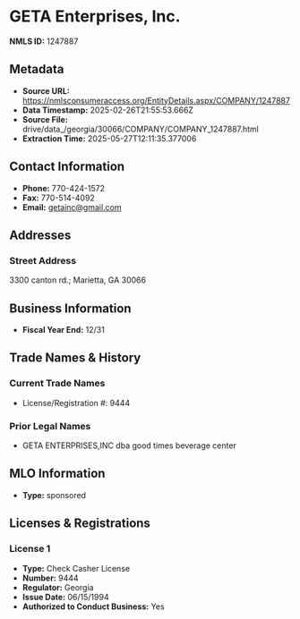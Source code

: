# GETA Enterprises, Inc.

**NMLS ID:** 1247887

## Metadata
- **Source URL:** https://nmlsconsumeraccess.org/EntityDetails.aspx/COMPANY/1247887
- **Data Timestamp:** 2025-02-26T21:55:53.666Z
- **Source File:** drive/data_/georgia/30066/COMPANY/COMPANY_1247887.html
- **Extraction Time:** 2025-05-27T12:11:35.377006

## Contact Information
- **Phone:** 770-424-1572
- **Fax:** 770-514-4092
- **Email:** getainc@gmail.com

## Addresses
### Street Address
3300 canton rd.; Marietta, GA 30066

## Business Information
- **Fiscal Year End:** 12/31

## Trade Names & History
### Current Trade Names
- License/Registration #: 9444

### Prior Legal Names
- GETA ENTERPRISES,INC dba good times beverage center

## MLO Information
- **Type:** sponsored

## Licenses & Registrations

### License 1
- **Type:** Check Casher License
- **Number:** 9444
- **Regulator:** Georgia
- **Issue Date:** 06/15/1994
- **Authorized to Conduct Business:** Yes
